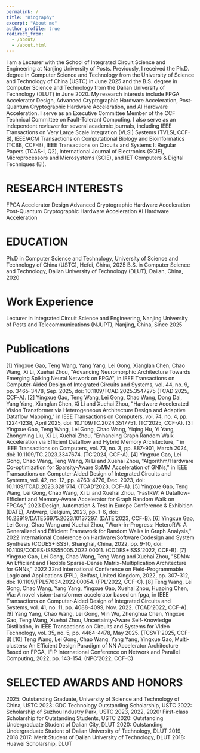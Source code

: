 ```yaml
---
permalink: /
title: "Biography"
excerpt: "About me"
author_profile: true
redirect_from: 
  - /about/
  - /about.html
---
```


I am a Lecturer with the School of Integrated Circuit Science and Engineering at Nanjing University of Posts. Previously, I received the Ph.D. degree in Computer Science and Technology from the University of Science and Technology of China (USTC) in June 2025 and the B.S. degree in Computer Science and Technology from the Dalian University of Technology (DLUT) in June 2020. My research interests include FPGA Accelerator Design, Advanced Cryptographic Hardware Acceleration, Post-Quantum Cryptographic Hardware Acceleration, and AI Hardware Acceleration. I serve as an Executive Committee Member of the CCF Technical Committee on Fault-Tolerant Computing. I also serve as an independent reviewer for several academic journals, including IEEE Transactions on Very Large Scale Integration (VLSI) Systems (TVLSI, CCF-B), IEEE/ACM Transactions on Computational Biology and Bioinformatics (TCBB, CCF-B), IEEE Transactions on Circuits and Systems I: Regular Papers (TCAS-I, Q2), International Journal of Electronics (SCIE), Microprocessors and Microsystems (SCIE), and IET Computers & Digital Techniques (EI).

RESEARCH INTERESTS
======
FPGA Accelerator Design
Advanced Cryptographic Hardware Acceleration
Post-Quantum Cryptographic Hardware Acceleration
AI Hardware Acceleration

EDUCATION
======
Ph.D in Computer Science and Technology, University of Science and Technology of China (USTC), Hefei, China, 2025
B.S. in Computer Science and Technology, Dalian University of Technology (DLUT), Dalian, China, 2020

Work Experience
======
Lecturer in Integrated Circuit Science and Engineering, Nanjing University of Posts and Telecommunications (NJUPT), Nanjing, China, Since 2025

Publications
======
[1] Yingxue Gao, Teng Wang, Yang Yang, Lei Gong, Xianglan Chen, Chao Wang, Xi Li, Xuehai Zhou, "Advancing Neuromorphic Architecture Towards Emerging Spiking Neural Network on FPGA", in IEEE Transactions on Computer-Aided Design of Integrated Circuits and Systems, vol. 44, no. 9, pp. 3465-3478, Sep. 2025, doi: 10.1109/TCAD.2025.3547275 (TCAD’2025, CCF-A).
[2] Yingxue Gao, Teng Wang, Lei Gong, Chao Wang, Dong Dai, Yang Yang, Xianglan Chen, Xi Li and Xuehai Zhou, "Hardware Accelerated Vision Transformer via Heterogeneous Architecture Design and Adaptive Dataflow Mapping," in IEEE Transactions on Computers, vol. 74, no. 4, pp. 1224-1238, April 2025, doi: 10.1109/TC.2024.3517751. (TC’2025, CCF-A).
[3] Yingxue Gao, Teng Wang, Lei Gong, Chao Wang, Yiqing Hu, Yi Yang, Zhongming Liu, Xi Li, Xuehai Zhou, "Enhancing Graph Random Walk Acceleration via Efficient Dataflow and Hybrid Memory Architecture, " in IEEE Transactions on Computers, vol. 73, no. 3, pp. 887-901, March 2024, doi: 10.1109/TC.2023.3347674. (TC’2024, CCF-A).
[4] Yingxue Gao, Lei Gong, Chao Wang, Teng Wang, Xi Li and Xuehai Zhou, "Algorithm/Hardware Co-optimization for Sparsity-Aware SpMM Acceleration of GNNs," in IEEE Transactions on Computer-Aided Design of Integrated Circuits and Systems, vol. 42, no. 12, pp. 4763-4776, Dec. 2023, doi: 10.1109/TCAD.2023.3281714. (TCAD’2023, CCF-A).
[5] Yingxue Gao, Teng Wang, Lei Gong, Chao Wang, Xi Li and Xuehai Zhou, "FastRW: A Dataflow-Efficient and Memory-Aware Accelerator for Graph Random Walk on FPGAs," 2023 Design, Automation & Test in Europe Conference & Exhibition (DATE), Antwerp, Belgium, 2023, pp. 1-6, doi: 10.23919/DATE56975.2023.10137297. (DATE’2023, CCF-B).
[6] Yingxue Gao, Lei Gong, Chao Wang and Xuehai Zhou, "Work-in-Progress: HeteroRW: A Generalized and Efficient Framework for Random Walks in Graph Analysis," 2022 International Conference on Hardware/Software Codesign and System Synthesis (CODES+ISSS), Shanghai, China, 2022, pp. 9-10, doi: 10.1109/CODES-ISSS55005.2022.00011. (CODES+ISSS’2022, CCF-B).
[7] Yingxue Gao, Lei Gong, Chao Wang, Teng Wang and Xuehai Zhou, "SDMA: An Efficient and Flexible Sparse-Dense Matrix-Multiplication Architecture for GNNs," 2022 32nd International Conference on Field-Programmable Logic and Applications (FPL), Belfast, United Kingdom, 2022, pp. 307-312, doi: 10.1109/FPL57034.2022.00054. (FPL’2022, CCF-C).
[8] Teng Wang, Lei Gong, Chao Wang, Yang Yang, Yingxue Gao, Xuehai Zhou, Huaping Chen, Via: A novel vision-transformer accelerator based on fpga, in IEEE Transactions on Computer-Aided Design of Integrated Circuits and Systems, vol. 41, no. 11, pp. 4088-4099, Nov. 2022. (TCAD’2022, CCF-A).
[9] Yang Yang, Chao Wang, Lei Gong, Min Wu, Zhenghua Chen, Yingxue Gao, Teng Wang, Xuehai Zhou, Uncertainty-Aware Self-Knowledge Distillation, in IEEE Transactions on Circuits and Systems for Video Technology, vol. 35, no. 5, pp. 4464-4478, May 2025. (TCSVT’2025, CCF-B)
[10] Teng Wang, Lei Gong, Chao Wang, Yang Yang, Yingxue Gao, Multi-clusters: An Efficient Design Paradigm of NN Accelerator Architecture Based on FPGA, IFIP International Conference on Network and Parallel Computing, 2022, pp. 143-154. (NPC’2022, CCF-C)

SELECTED AWARDS AND HONORS
======
2025: Outstanding Graduate, University of Science and Technology of China, USTC
2023: GDC Technology Outstanding Scholarship, USTC
2022: Scholarship of Suzhou Industry Park, USTC
2023, 2022, 2020: First-class Scholarship for Outstanding Students, USTC
2020: Outstanding Undergraduate Student of Dalian City, DLUT
2020: Outstanding Undergraduate Student of Dalian University of Technology, DLUT
2019, 2018 2017: Merit Student of Dalian University of Technology, DLUT
2018: Huawei Scholarship, DLUT

